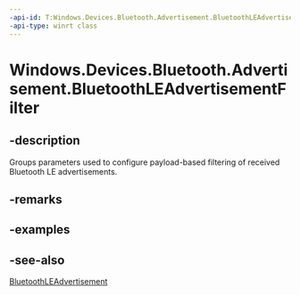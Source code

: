 ```yaml
---
-api-id: T:Windows.Devices.Bluetooth.Advertisement.BluetoothLEAdvertisementFilter
-api-type: winrt class
---
```


<!-- Class syntax.
public class BluetoothLEAdvertisementFilter : Windows.Devices.Bluetooth.Advertisement.IBluetoothLEAdvertisementFilter
-->

# Windows.Devices.Bluetooth.Advertisement.BluetoothLEAdvertisementFilter

## -description
Groups parameters used to configure payload-based filtering of received Bluetooth LE advertisements.

## -remarks

## -examples

## -see-also
[BluetoothLEAdvertisement](bluetoothleadvertisement.md)